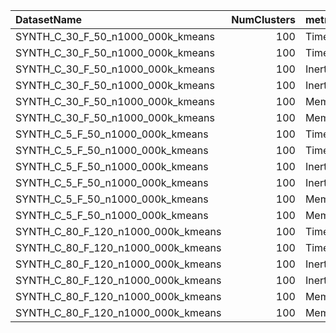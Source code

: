 | DatasetName                        |   NumClusters | metric    | baseline   | compare_suite   |   baseline_value |   compare_value |      Rel |   Improvement_% |   n_pairs |
|:-----------------------------------|--------------:|:----------|:-----------|:----------------|-----------------:|----------------:|---------:|----------------:|----------:|
| SYNTH_C_30_F_50_n1000_000k_kmeans  |           100 | Time      | Double     | MiniBatch+Full  |     28.2894      |    18.5911      | 0.657175 |       34.2825   |        32 |
| SYNTH_C_30_F_50_n1000_000k_kmeans  |           100 | Time      | Single     | MiniBatch+Full  |     17.9333      |    18.5911      | 1.03668  |       -3.6683   |        32 |
| SYNTH_C_30_F_50_n1000_000k_kmeans  |           100 | Inertia   | Double     | MiniBatch+Full  |      4.88372e+07 |     4.89303e+07 | 1.00191  |       -0.190634 |        32 |
| SYNTH_C_30_F_50_n1000_000k_kmeans  |           100 | Inertia   | Single     | MiniBatch+Full  |      4.19893e+07 |     4.89303e+07 | 1.1653   |      -16.5305   |        32 |
| SYNTH_C_30_F_50_n1000_000k_kmeans  |           100 | Memory_MB | Double     | MiniBatch+Full  |    400           |   190.773       | 0.476933 |       52.3067   |        32 |
| SYNTH_C_30_F_50_n1000_000k_kmeans  |           100 | Memory_MB | Single     | MiniBatch+Full  |    200           |   190.773       | 0.953865 |        4.61349  |        32 |
| SYNTH_C_5_F_50_n1000_000k_kmeans   |           100 | Time      | Double     | MiniBatch+Full  |     27.8057      |    22.1892      | 0.79801  |       20.199    |        32 |
| SYNTH_C_5_F_50_n1000_000k_kmeans   |           100 | Time      | Single     | MiniBatch+Full  |     17.2322      |    22.1892      | 1.28766  |      -28.7662   |        32 |
| SYNTH_C_5_F_50_n1000_000k_kmeans   |           100 | Inertia   | Double     | MiniBatch+Full  |      4.62094e+07 |     4.6417e+07  | 1.00449  |       -0.449202 |        32 |
| SYNTH_C_5_F_50_n1000_000k_kmeans   |           100 | Inertia   | Single     | MiniBatch+Full  |      3.98072e+07 |     4.6417e+07  | 1.16605  |      -16.6045   |        32 |
| SYNTH_C_5_F_50_n1000_000k_kmeans   |           100 | Memory_MB | Double     | MiniBatch+Full  |    400           |   190.773       | 0.476933 |       52.3067   |        32 |
| SYNTH_C_5_F_50_n1000_000k_kmeans   |           100 | Memory_MB | Single     | MiniBatch+Full  |    200           |   190.773       | 0.953865 |        4.61349  |        32 |
| SYNTH_C_80_F_120_n1000_000k_kmeans |           100 | Time      | Double     | MiniBatch+Full  |     64.0649      |    27.7378      | 0.432964 |       56.7036   |        32 |
| SYNTH_C_80_F_120_n1000_000k_kmeans |           100 | Time      | Single     | MiniBatch+Full  |     40.4849      |    27.7378      | 0.685138 |       31.4862   |        32 |
| SYNTH_C_80_F_120_n1000_000k_kmeans |           100 | Inertia   | Double     | MiniBatch+Full  |      4.44377e+08 |     2.81457e+08 | 0.633375 |       36.6625   |        32 |
| SYNTH_C_80_F_120_n1000_000k_kmeans |           100 | Inertia   | Single     | MiniBatch+Full  |      3.4656e+08  |     2.81457e+08 | 0.812146 |       18.7854   |        32 |
| SYNTH_C_80_F_120_n1000_000k_kmeans |           100 | Memory_MB | Double     | MiniBatch+Full  |    960           |   457.855       | 0.476933 |       52.3067   |        32 |
| SYNTH_C_80_F_120_n1000_000k_kmeans |           100 | Memory_MB | Single     | MiniBatch+Full  |    480           |   457.855       | 0.953865 |        4.61349  |        32 |